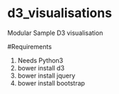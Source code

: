 # d3_visualisations
Modular Sample D3 visualisation

#Requirements
  1) Needs Python3
  2) bower install d3
  3) bower install jquery
  4) bower install bootstrap

